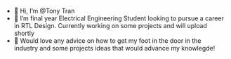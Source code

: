 - 👋 Hi, I’m @Tony Tran
- 👀 I’m final year Electrical Engineering Student looking to pursue a career in RTL Design. Currently working on some projects and will upload shortly
- 👀 Would love any advice on how to get my foot in the door in the industry and some projects ideas that would advance my knowlegde!


